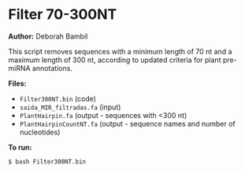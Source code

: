 # Filter 70-300NT
**Author:** Deborah Bambil

This script removes sequences with a minimum length of 70 nt and a maximum length of 300 nt, according to updated criteria for plant pre-miRNA annotations.

**Files:**

- `Filter300NT.bin` (code)
- `saida_MIR_filtradas.fa` (input)
- `PlantHairpin.fa` (output - sequences with <300 nt)
- `PlantHairpinCountNT.fa` (output - sequence names and number of nucleotides)

**To run:**

```bash
$ bash Filter300NT.bin


